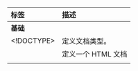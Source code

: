 | 标签                | 描述                                                         |
| :------------------ | :----------------------------------------------------------- |
| **基础**            |                                                              |
| <!DOCTYPE>          | 定义文档类型。                                               |
| <html>              | 定义一个 HTML 文档                                           |
| <title>             | 为文档定义一个标题                                           |
| <body>              | 定义文档的主体                                               |
| <h1>to<h6>          | 定义 HTML 标题                                               |
| <p>                 | 定义一个段落                                                 |
| <br/>               | 定义简单的折行。                                             |
| <hr>                | 定义水平线。                                                 |
| <!---->             | 定义一个注释                                                 |
| **格式**            |                                                              |
| <abbr>              | 定义一个缩写。                                               |
| <address>           | 定义文档作者或拥有者的联系信息。                             |
| <b>                 | 定义粗体文本。                                               |
| <bdi>**New**        | 允许您设置一段文本，使其脱离其父元素的文本方向设置。         |
| <bdo>               | 定义文本的方向。                                             |
| <blockquote>        | 定义块引用。                                                 |
| <cite>              | 定义引用(citation)。                                         |
| <code>              | 定义计算机代码文本。                                         |
| <del>               | 定义被删除文本。                                             |
| <dfn>               | 定义定义项目。                                               |
| <em>                | 定义强调文本。                                               |
| <i>                 | 定义斜体文本。                                               |
| <ins>               | 定义被插入文本。                                             |
| <kbd>               | 定义键盘文本。                                               |
| <mark>**New**       | 定义带有记号的文本。                                         |
| <meter>**New**      | 定义度量衡。仅用于已知最大和最小值的度量。                   |
| <pre>               | 定义预格式文本                                               |
| <progress>**New**   | 定义运行中的任务进度（进程）。                               |
| <q>                 | 定义短的引用。                                               |
| <rp>**New**         | 定义不支持 ruby 元素的浏览器所显示的内容。                   |
| <rt>**New**         | 定义字符（中文注音或字符）的解释或发音。                     |
| <ruby>**New**       | 定义 ruby 注释（中文注音或字符）。                           |
| <s>                 | 定义加删除线的文本。                                         |
| <samp>              | 定义计算机代码样本。                                         |
| <small>             | 定义小号文本。                                               |
| <strong>            | 定义语气更为强烈的强调文本。                                 |
| <sub>               | 定义向下标文本。                                             |
| <sup>               | 定义向上标文本。                                             |
| <time>**New**       | 定义一个日期/时间                                            |
| <u>                 | 定义下划线文本。                                             |
| <var>               | 定义文本的变量部分。                                         |
| <wbr>**New**        | 规定在文本中的何处适合添加换行符。                           |
| **表单**            |                                                              |
| <form>              | 定义一个 HTML 表单，用于用户输入。                           |
| <input>             | 定义一个输入控件                                             |
| <textarea>          | 定义多行的文本输入控件。                                     |
| <button>            | 定义按钮。                                                   |
| <select>            | 定义选择列表（下拉列表）。                                   |
| <optgroup>          | 定义选择列表中相关选项的组合。                               |
| <option>            | 定义选择列表中的选项。                                       |
| <label>             | 定义 input 元素的标注。                                      |
| <fieldset>          | 定义围绕表单中元素的边框。                                   |
| <legend>            | 定义 fieldset 元素的标题。                                   |
| <datalist>**New**   | 规定了 input 元素可能的选项列表。                            |
| <keygen>**New**     | 规定用于表单的密钥对生成器字段。                             |
| <output>**New**     | 定义一个计算的结果                                           |
| **框架**            |                                                              |
| <iframe>            | 定义内联框架。                                               |
| **图像**            |                                                              |
| <img>               | 定义图像。                                                   |
| <map>               | 定义图像映射。                                               |
| <area>              | 定义图像地图内部的区域。                                     |
| <canvas>**New**     | 通过脚本（通常是 JavaScript）来绘制图形（比如图表和其他图像）。 |
| <figcaption>**New** | 定义一个 caption for a <figure> element                      |
| <figure>**New**     | figure 标签用于对元素进行组合。                              |
| **Audio/Video**     |                                                              |
| <audio>**New**      | 定义声音，比如音乐或其他音频流。                             |
| <source>**New**     | 定义media元素 (<video> 和 <audio>)的媒体资源。media          |
| <track>**New**      | 为媒体(<video> 和 <audio>)元素定义外部文本轨道。             |
| <video>**New**      | 定义一个音频或者视频                                         |
| **链接**            |                                                              |
| <a>                 | 定义一个链接                                                 |
| <link>              | 定义文档与外部资源的关系。                                   |
| <main>              | 定义文档的主体部分。                                         |
| <nav>               | 定义导航链接                                                 |
| **列表**            |                                                              |
| <ul>                | 定义一个无序列表                                             |
| <ol>                | 定义一个有序列表                                             |
| <li>                | 定义一个列表项                                               |
| <dl>                | 定义一个定义列表                                             |
| <dt>                | 定义一个定义定义列表中的项目。                               |
| <dd>                | 定义定义列表中项目的描述。                                   |
| <menu>              | 定义菜单列表。                                               |
| <command>**New**    | 定义用户可能调用的命令（比如单选按钮、复选框或按钮）。       |
| **表格**            |                                                              |
| <table>             | 定义一个表格                                                 |
| <caption>           | 定义表格标题。                                               |
| <th>                | 定义表格中的表头单元格。                                     |
| <tr>                | 定义表格中的行。                                             |
| <td>                | 定义表格中的单元。                                           |
| <thead>             | 定义表格中的表头内容。                                       |
| <tbody>             | 定义表格中的主体内容。                                       |
| <tfoot>             | 定义表格中的表注内容（脚注）。                               |
| <col>               | 定义表格中一个或多个列的属性值。                             |
| <colgroup>          | 定义表格中供格式化的列组。                                   |
| **样式/节**         |                                                              |
| <style>             | 定义文档的样式信息。                                         |
| <div>               | 定义文档中的节。                                             |
| <span>              | 定义文档中的节。                                             |
| <header>**New**     | 定义一个文档头部部分                                         |
| <footer>**New**     | 定义一个文档底部                                             |
| <section>**New**    | 定义了文档的某个区域                                         |
| <article>**New**    | 定义一个文章内容                                             |
| <aside>**New**      | 定义其所处内容之外的内容。                                   |
| <deteils>**New**    | 定义了用户可见的或者隐藏的需求的补充细节。                   |
| <dialog>**New**     | 定义一个对话框或者窗口                                       |
| <summary>**New**    | 定义一个可见的标题。 当用户点击标题时会显示出详细信息。      |
| **元信息**          |                                                              |
| <head>              | 定义关于文档的信息                                           |
| <meat>              | 定义关于 HTML 文档的元信息。                                 |
| <base>              | 定义页面中所有链接的默认地址或默认目标。                     |
| **程序**            |                                                              |
| <script>            | 定义客户端脚本。                                             |
| <noscript>          | 定义针对不支持客户端脚本的用户的替代内容。                   |
| <embed>**New**      | 定义了一个容器，用来嵌入外部应用或者互动程序（插件）。       |
| <object>            | 定义嵌入的对象。                                             |
| <param>             | 定义对象的参数。                                             |